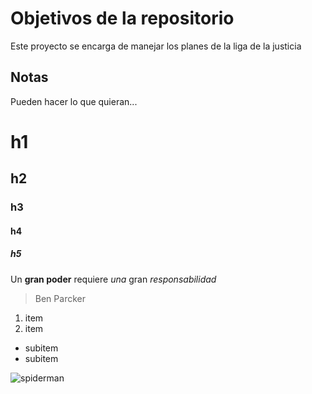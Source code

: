 # Objetivos de la repositorio

Este proyecto se encarga de manejar los planes de la liga de la justicia


## Notas
Pueden hacer lo que quieran...


# h1
## h2
### h3
#### h4
##### h5

Un **gran poder** requiere _una_ gran *responsabilidad*
> Ben Parcker

1. item
2. item
 * subitem
 * subitem
 
 ![spiderman](https://encrypted-tbn0.gstatic.com/images?q=tbn:ANd9GcQjjs9E3ieVc9MYMIYB6XPfcOp-s_9IZVZlx53zaYyaZCr1oJ3c)
